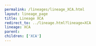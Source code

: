 ```yaml
---
permalink: /lineages/lineage_XCA.html
layout: lineage_page
title: Lineage XCA
redirect_to: ../lineage.html?lineage=XCA
lineage: XCA
parent: 
children: ['XCA']
---
```


